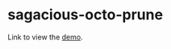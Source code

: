 # sagacious-octo-prune
Link to view the <a href="http://plnkr.co/edit/bKBzaVuU76vRQDBWzuTp?p=preview">demo</a>.

